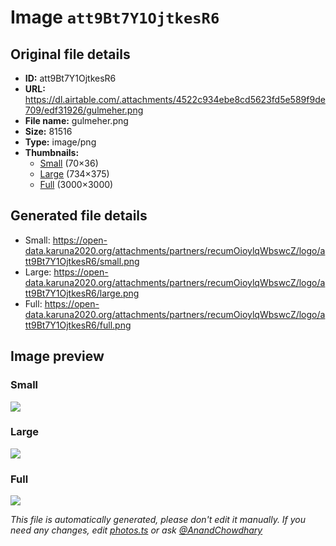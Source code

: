 # Image `att9Bt7Y1OjtkesR6`

## Original file details

- **ID:** att9Bt7Y1OjtkesR6
- **URL:** https://dl.airtable.com/.attachments/4522c934ebe8cd5623fd5e589f9de709/edf31926/gulmeher.png
- **File name:** gulmeher.png
- **Size:** 81516
- **Type:** image/png
- **Thumbnails:**
  - [Small](https://dl.airtable.com/.attachmentThumbnails/58ffe284dfdf494ad0556611b41d7f8c/5eef78b2) (70×36)
  - [Large](https://dl.airtable.com/.attachmentThumbnails/ab206885665e8c749a3538934614f345/78dd0b98) (734×375)
  - [Full](https://dl.airtable.com/.attachmentThumbnails/66ba83c503b896827b41754ebef1dc1e/b2f45317) (3000×3000)

## Generated file details

- Small: https://open-data.karuna2020.org/attachments/partners/recumOioylqWbswcZ/logo/att9Bt7Y1OjtkesR6/small.png
- Large: https://open-data.karuna2020.org/attachments/partners/recumOioylqWbswcZ/logo/att9Bt7Y1OjtkesR6/large.png
- Full: https://open-data.karuna2020.org/attachments/partners/recumOioylqWbswcZ/logo/att9Bt7Y1OjtkesR6/full.png

## Image preview

### Small

![](https://open-data.karuna2020.org/attachments/partners/recumOioylqWbswcZ/logo/att9Bt7Y1OjtkesR6/small.png)

### Large

![](https://open-data.karuna2020.org/attachments/partners/recumOioylqWbswcZ/logo/att9Bt7Y1OjtkesR6/large.png)

### Full

![](https://open-data.karuna2020.org/attachments/partners/recumOioylqWbswcZ/logo/att9Bt7Y1OjtkesR6/full.png)

_This file is automatically generated, please don't edit it manually. If you need any changes, edit [photos.ts](/photos.ts) or ask [@AnandChowdhary](https://github.com/AnandChowdhary)_
